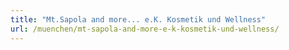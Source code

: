 ```yaml
---
title: "Mt.Sapola and more... e.K. Kosmetik und Wellness"
url: /muenchen/mt-sapola-and-more-e-k-kosmetik-und-wellness/
---
```


